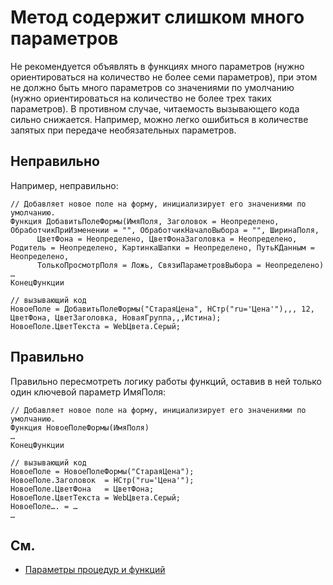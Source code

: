 # Метод содержит слишком много параметров

Не рекомендуется объявлять в функциях много параметров (нужно ориентироваться на количество не более семи параметров), 
при этом не должно быть много параметров со значениями по умолчанию (нужно ориентироваться на количество не более трех таких параметров). 
В противном случае, читаемость вызывающего кода сильно снижается. 
Например, можно легко ошибиться в количестве запятых при передаче необязательных параметров.

## Неправильно

Например, неправильно:

```bsl
// Добавляет новое поле на форму, инициализирует его значениями по умолчанию.
Функция ДобавитьПолеФормы(ИмяПоля, Заголовок = Неопределено, ОбработчикПриИзменении = "", ОбработчикНачалоВыбора = "", ШиринаПоля,
      ЦветФона = Неопределено, ЦветФонаЗаголовка = Неопределено, Родитель = Неопределено, КартинкаШапки = Неопределено, ПутьКДанным = Неопределено,
      ТолькоПросмотрПоля = Ложь, СвязиПараметровВыбора = Неопределено)
…
КонецФункции

// вызывающий код
НовоеПоле = ДобавитьПолеФормы("СтараяЦена", НСтр("ru='Цена'"),,, 12, ЦветФона, ЦветЗаголовка, НоваяГруппа,,,Истина);
НовоеПоле.ЦветТекста = WebЦвета.Серый;
```

## Правильно

Правильно пересмотреть логику работы функций, оставив в ней только один ключевой параметр ИмяПоля:

```bsl
// Добавляет новое поле на форму, инициализирует его значениями по умолчанию.
Функция НовоеПолеФормы(ИмяПоля)  
…
КонецФункции

// вызывающий код
НовоеПоле = НовоеПолеФормы("СтараяЦена");
НовоеПоле.Заголовок  = НСтр("ru='Цена'");
НовоеПоле.ЦветФона   = ЦветФона;
НовоеПоле.ЦветТекста = WebЦвета.Серый;
НовоеПоле…. = …
…
```

## См.

- [Параметры процедур и функций](https://its.1c.ru/db/v8std#content:640:hdoc:5)
